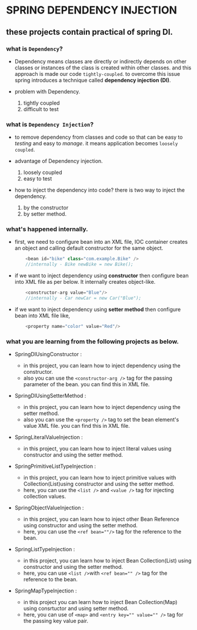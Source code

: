 # SPRING DEPENDENCY INJECTION

## these projects contain practical of spring DI. 
 
### what is `Dependency`?
- Dependency means classes are directly or indirectly depends on other classes or instances of the class is created within other classes. and this approach is made our code `tightly-coupled`. to overcome this issue spring introduces a technique called **dependency injection (DI)**.

- problem with Dependency.	
  1. tightly coupled
  2. difficult to test 
	
### what is `Dependency Injection`?
- to remove dependency from classes and code so that can be easy to *testing* and easy to *manage*. it means application becomes `loosely coupled`.
- advantage of Dependency injection.
   1. loosely coupled
   2. easy to test
    
- how to inject the dependency into code? there is two way to inject the dependency.
    1. by the constructor
	1. by setter method. 

### what's happened internally.
- first, we need to configure bean into an XML file, IOC container creates an object and calling default constructor for the same object. 
	```java
		<bean id="bike" class="com.example.Bike" />
		//internally - Bike newBike = new Bike();
	```		
- if we want to inject dependency using **constructor** then configure bean into XML file as per below. It internally creates object-like.
	```java
		<constructor-arg value="Blue"/>
		//internally - Car newCar = new Car("Blue");
	```
- if we want to inject dependency using **setter method** then configure bean into XML file like,
	```java
		<property name="color" value="Red"/> 
	```				

	
 ### what you are learning from the following projects as below.	  

- SpringDIUsingConstructor :
  - in this project, you can learn how to inject dependency using the constructor.
  - also you can use the `<constructor-arg />`  tag for the passing parameter of the bean. you can find this in XML file. 

- SpringDIUsingSetterMethod :
  - in this project, you can learn how to inject dependency using the setter method.
  - also you can use the `<property />` tag to set the bean element's value XML file. you can find this in XML file.

- SpringLiteralValueInjection :
  - in this project, you can learn how to inject literal values using constructor and using the setter method.

- SpringPrimitiveListTypeInjection :
  - in this project, you can learn how to inject primitive values with Collection(List)using constructor and using the setter method.
  - here, you can use the `<list />` and `<value />` tag for injecting collection values.  

- SpringObjectValueInjection :
  - in this project, you can learn how to inject other Bean Reference using constructor and using the setter method.
  - here, you can use the `<ref bean=""/>` tag for the reference to the bean.
   
- SpringListTypeInjection :
  -  in this project, you can learn how to inject Bean Collection(List) using constructor and using the setter method.
  -  here, you can use `<list />`with `<ref bean="" />` tag for the reference to the bean.

- SpringMapTypeInjection :
  - in this project you can learn how to inject Bean Collection(Map) using consrtuctor and using setter method.
  - here, you can use of `<map>` and `<entry key="" value="" />` tag for the passing key value pair. 


		